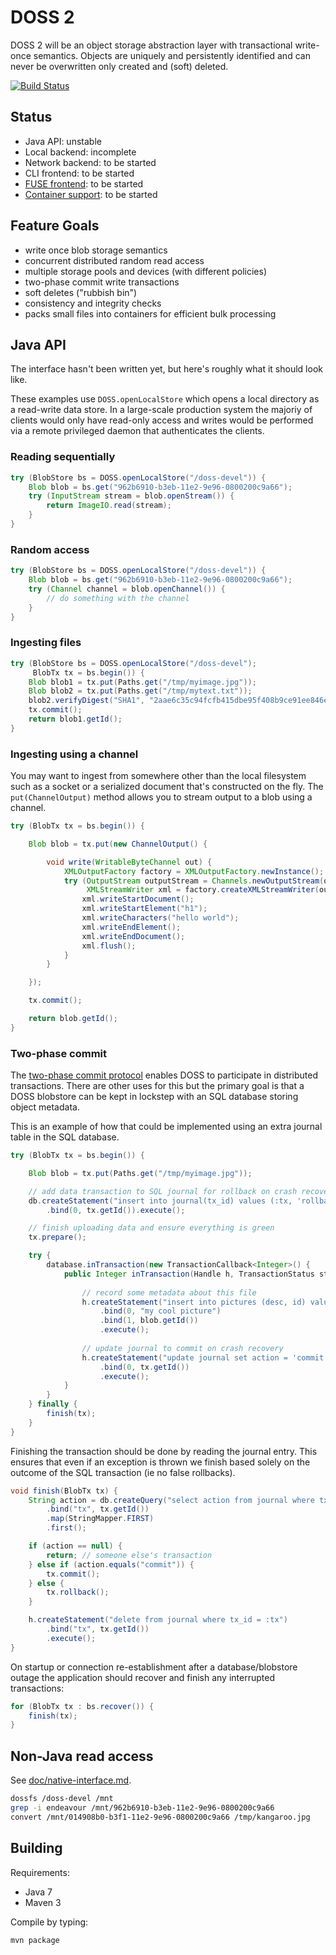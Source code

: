 DOSS 2
======

DOSS 2 will be an object storage abstraction layer with transactional
write-once semantics.  Objects are uniquely and persistently
identified and can never be overwritten only created and (soft)
deleted.

[![Build Status](https://travis-ci.org/nla/doss.png)](https://travis-ci.org/nla/doss)

Status
------

* Java API: unstable
* Local backend: incomplete
* Network backend: to be started
* CLI frontend: to be started
* [FUSE frontend](doc/native-interface.md): to be started
* [Container support](doc/archive-formats.md): to be started

Feature Goals
-------------

* write once blob storage semantics
* concurrent distributed random read access
* multiple storage pools and devices (with different policies)
* two-phase commit write transactions
* soft deletes ("rubbish bin")
* consistency and integrity checks
* packs small files into containers for efficient bulk processing

Java API
--------

The interface hasn't been written yet, but here's roughly what it
should look like.

These examples use `DOSS.openLocalStore` which opens a local directory
as a read-write data store.  In a large-scale production system the
majoriy of clients would only have read-only access and writes would
be performed via a remote privileged daemon that authenticates the
clients.

### Reading sequentially

```java
try (BlobStore bs = DOSS.openLocalStore("/doss-devel")) {
    Blob blob = bs.get("962b6910-b3eb-11e2-9e96-0800200c9a66");
    try (InputStream stream = blob.openStream()) {
        return ImageIO.read(stream);
    }
}
```

### Random access

```java
try (BlobStore bs = DOSS.openLocalStore("/doss-devel")) {
    Blob blob = bs.get("962b6910-b3eb-11e2-9e96-0800200c9a66");
    try (Channel channel = blob.openChannel()) {
        // do something with the channel
    }
}
```

### Ingesting files

```java
try (BlobStore bs = DOSS.openLocalStore("/doss-devel");
     BlobTx tx = bs.begin()) {    
    Blob blob1 = tx.put(Paths.get("/tmp/myimage.jpg"));
    Blob blob2 = tx.put(Paths.get("/tmp/mytext.txt"));
    blob2.verifyDigest("SHA1", "2aae6c35c94fcfb415dbe95f408b9ce91ee846ed");
    tx.commit();
    return blob1.getId();
}
```

### Ingesting using a channel

You may want to ingest from somewhere other than the local filesystem
such as a socket or a serialized document that's constructed on the
fly.  The `put(ChannelOutput)` method allows you to stream output to a
blob using a channel.

```java
try (BlobTx tx = bs.begin()) {

    Blob blob = tx.put(new ChannelOutput() {

        void write(WritableByteChannel out) {
            XMLOutputFactory factory = XMLOutputFactory.newInstance();
            try (OutputStream outputStream = Channels.newOutputStream(out);
                 XMLStreamWriter xml = factory.createXMLStreamWriter(outputStream)) {
                xml.writeStartDocument();
                xml.writeStartElement("h1");
                xml.writeCharacters("hello world");
                xml.writeEndElement();
                xml.writeEndDocument();
                xml.flush();
            }
        }

    });

    tx.commit();

    return blob.getId();
}
```

### Two-phase commit

The [two-phase commit protocol](https://en.wikipedia.org/wiki/Two-phase_commit_protocol)
enables DOSS to participate in distributed transactions.  There are
other uses for this but the primary goal is that a DOSS blobstore can
be kept in lockstep with an SQL database storing object metadata.

This is an example of how that could be implemented using an extra
journal table in the SQL database.

```java
try (BlobTx tx = bs.begin()) {    

    Blob blob = tx.put(Paths.get("/tmp/myimage.jpg"));

    // add data transaction to SQL journal for rollback on crash recovery
    db.createStatement("insert into journal(tx_id) values (:tx, 'rollback')")
        .bind(0, tx.getId()).execute();

    // finish uploading data and ensure everything is green
    tx.prepare();

    try {
        database.inTransaction(new TransactionCallback<Integer>() {
            public Integer inTransaction(Handle h, TransactionStatus status) {
     
                // record some metadata about this file
                h.createStatement("insert into pictures (desc, id) values (:desc, :id)"
                    .bind(0, "my cool picture")
                    .bind(1, blob.getId())
                    .execute();
     
                // update journal to commit on crash recovery
                h.createStatement("update journal set action = 'commit' where tx_id = :tx")
                    .bind(0, tx.getId())
                    .execute();
            }
        }
    } finally {
        finish(tx);
    }
}
```

Finishing the transaction should be done by reading the journal entry.
This ensures that even if an exception is thrown we finish based
solely on the outcome of the SQL transaction (ie no false rollbacks).

```java
void finish(BlobTx tx) {
    String action = db.createQuery("select action from journal where tx_id = :tx")
        .bind("tx", tx.getId())
        .map(StringMapper.FIRST)
        .first();

    if (action == null) {
        return; // someone else's transaction
    } else if (action.equals("commit")) {
        tx.commit();
    } else {
        tx.rollback();
    }

    h.createStatement("delete from journal where tx_id = :tx")
        .bind("tx", tx.getId())
        .execute();
}
```

On startup or connection re-establishment after a database/blobstore
outage the application should recover and finish any interrupted
transactions:

```java
for (BlobTx tx : bs.recover()) {
    finish(tx);
}
```

Non-Java read access
--------------------

See [doc/native-interface.md](doc/native-interface.md).

```sh
dossfs /doss-devel /mnt
grep -i endeavour /mnt/962b6910-b3eb-11e2-9e96-0800200c9a66
convert /mnt/014908b0-b3f1-11e2-9e96-0800200c9a66 /tmp/kangaroo.jpg
```

Building
--------

Requirements:

* Java 7
* Maven 3

Compile by typing:

    mvn package
